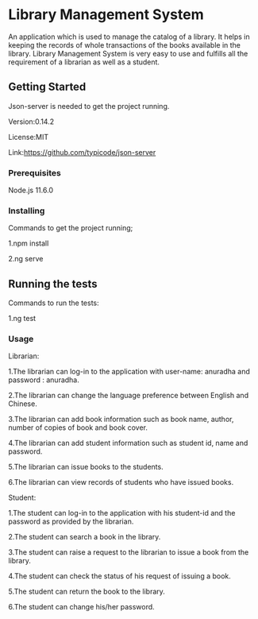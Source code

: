 # Library Management System

An application  which is used to manage the catalog of a library. 
It helps in keeping the records of whole transactions of the books available in the library. 
Library Management System  is very easy to use and fulfills all the requirement of a librarian as well as a student.

## Getting Started

Json-server is needed to get the project running. 

Version:0.14.2

License:MIT

Link:https://github.com/typicode/json-server

### Prerequisites

Node.js 11.6.0

### Installing

Commands to get the project running;

1.npm install

2.ng serve

## Running the tests

Commands to run the tests:

1.ng test

### Usage

Librarian:

1.The librarian can log-in to the application with user-name: anuradha and password : anuradha.

2.The librarian can change the language preference between English and Chinese.

3.The librarian can add book information such as book name, author, number of copies of book and book cover.

4.The librarian can add student information such as student id, name and password.

5.The librarian can issue books to the students.

6.The librarian can view records of students who have issued books.

Student:

1.The student can log-in to the application with his student-id and the password as provided by the librarian.

2.The student can search a book in the library.

3.The student can raise a request to the librarian to issue a book from the library.

4.The student can check the status of his request of issuing a book.

5.The student can return the book to the library.

6.The student can change his/her password.

